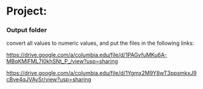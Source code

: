 # Project: 
### Output folder

convert all values to numeric values, and put the files in the following links:

https://drive.google.com/a/columbia.edu/file/d/1PAGvfuMKu6A-MBqKMIFML7I0khSNt_P_/view?usp=sharing

https://drive.google.com/a/columbia.edu/file/d/1Ygmx2M9Y8wT3ppsmkxJ9cBve4qJVAySr/view?usp=sharing

